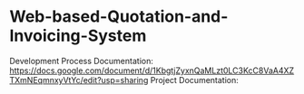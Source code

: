# Web-based-Quotation-and-Invoicing-System
Development Process Documentation: https://docs.google.com/document/d/1KbgtjZyxnQaMLzt0LC3KcC8VaA4XZTXmNEqmnxyVtYc/edit?usp=sharing
Project Documentation:
